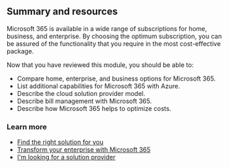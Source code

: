 ## Summary and resources

Microsoft 365 is available in a wide range of subscriptions for home, business, and enterprise. By choosing the optimum subscription, you can be assured of the functionality that you require in the most cost-effective package.

Now that you have reviewed this module, you should be able to:

- Compare home, enterprise, and business options for Microsoft 365.
- List additional capabilities for Microsoft 365 with Azure.
- Describe the cloud solution provider model.
- Describe bill management with Microsoft 365.
- Describe how Microsoft 365 helps to optimize costs.

### Learn more

- [Find the right solution for you](https://www.microsoft.com/microsoft-365/compare-all-microsoft-365-products-b)
- [Transform your enterprise with Microsoft 365](https://www.microsoft.com/microsoft-365/compare-microsoft-365-enterprise-plans)
- [I'm looking for a solution provider](https://www.microsoft.com/solution-providers/home)
